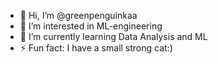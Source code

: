 - 👋 Hi, I’m @greenpenguinkaa
- 👀 I’m interested in ML-engineering 
- 🌱 I’m currently learning Data Analysis and ML
- ⚡ Fun fact: I have a small strong cat:)

<!---
greenpenguinkaa/greenpenguinkaa is a ✨ special ✨ repository because its `README.md` (this file) appears on your GitHub profile.
You can click the Preview link to take a look at your changes.
--->
